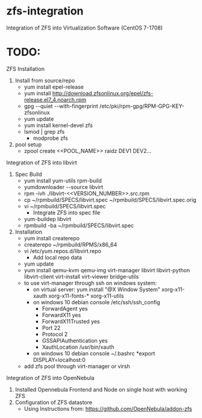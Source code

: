 # zfs-integration
Integration of ZFS into Virtualization Software
(CentOS 7-1708)

# TODO:

ZFS Installation

1. Install from source/repo
    * yum install epel-release
    * yum install http://download.zfsonlinux.org/epel/zfs-release.el7_4.noarch.rpm
    * gpg --quiet --with-fingerprint /etc/pki/rpm-gpg/RPM-GPG-KEY-zfsonlinux
    * yum update
    * yum install kernel-devel zfs
    * lsmod | grep zfs
        * modprobe zfs
1. pool setup
    * zpool create <<POOL_NAME>> raidz DEV1 DEV2...
    
Integration of ZFS into libvirt

1. Spec Build
    * yum install yum-utils rpm-build
    * yumdownloader --source libvirt
    * rpm -ivh ./libvirt-<<VERSION_NUMBER>>.src.rpm
    * cp ~/rpmbuild/SPECS/libvirt.spec ~/rpmbuild/SPECS/libvirt.spec.orig
    * vi ~/rpmbuild/SPECS/libvirt.spec
        * Integrate ZFS into spec file
    * yum-buildep libvirt
    * rpmbuild -ba ~/rpmbuild/SPECS/libvirt.spec
1. Installation
    * yum install createrepo
    * createrepo ~/rpmbuild/RPMS/x86_64
    * vi /etc/yum.repos.d/libvirt.repo
        * Add local repo data
    * yum update
    * yum install qemu-kvm qemu-img virt-manager libvirt libvirt-python libvirt-client virt-install virt-viewer bridge-utils
    * to use virt-manager through ssh on windows system:
        * on virtual server: yum install "@X Window System" xorg-x11-xauth xorg-x11-fonts-* xorg-x11-utils
        * on windows 10 debian console /etc/ssh/ssh_config
            * ForwardAgent yes
            * ForwardX11 yes
            * ForwardX11Trusted yes
            * Port 22
            * Protocol 2
            * GSSAPIAuthentication yes
            * XauthLocation /usr/bin/xauth
        * on windows 10 debian console ~/.bashrc
            *export DISPLAY=localhost:0
    * add zfs pool through virt-manager or virsh
    
    
Integration of ZFS into OpenNebula

1. Installed Opennebula Frontend and Node on single host with working ZFS
1. Configuration of ZFS datastore
   * Using Instructions from: https://github.com/OpenNebula/addon-zfs

